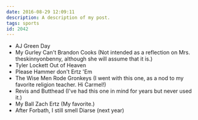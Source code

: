 ```yaml
---
date: 2016-08-29 12:09:11
description: A description of my post.
tags: sports
id: 2042
---
```

<ul>
<li>AJ Green Day</li>
<li>My Gurley Can't Brandon Cooks (Not intended as a reflection on Mrs. theskinnyonbenny, although she will assume that it is.)</li>
<li>Tyler Lockett Out of Heaven</li>
<li>Please Hammer don't Ertz 'Em</li>
<li>The Wise Men Rode Gronkeys (I went with this one, as a nod to my favorite religion teacher.  Hi Carmel!)</li>
<li>Revis and Butthead (I've had this one in mind for years but never used it.)</li>
<li>My Ball Zach Ertz (My favorite.)</li>
<li>After Forbath, I still smell Diarse (next year)</li>
</ul>
